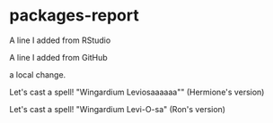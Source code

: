 # packages-report

A line I added from RStudio

A line I added from GitHub

a local change.

Let's cast a spell! "Wingardium Leviosaaaaaa"" (Hermione's version)

Let's cast a spell! "Wingardium Levi-O-sa" (Ron's version)

